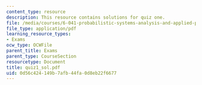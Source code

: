 ```yaml
---
content_type: resource
description: This resource contains solutions for quiz one.
file: /media/courses/6-041-probabilistic-systems-analysis-and-applied-probability-spring-2006/0d56c424149b7afb44fa0d8eb22f6677_quiz1_sol.pdf
file_type: application/pdf
learning_resource_types:
- Exams
ocw_type: OCWFile
parent_title: Exams
parent_type: CourseSection
resourcetype: Document
title: quiz1_sol.pdf
uid: 0d56c424-149b-7afb-44fa-0d8eb22f6677
---
```

